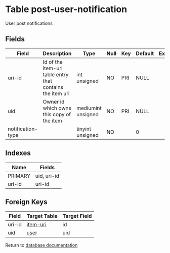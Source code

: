 Table post-user-notification
===========

User post notifications

Fields
------

| Field             | Description                                               | Type               | Null | Key | Default | Extra |
| ----------------- | --------------------------------------------------------- | ------------------ | ---- | --- | ------- | ----- |
| uri-id            | Id of the item-uri table entry that contains the item uri | int unsigned       | NO   | PRI | NULL    |       |
| uid               | Owner id which owns this copy of the item                 | mediumint unsigned | NO   | PRI | NULL    |       |
| notification-type |                                                           | tinyint unsigned   | NO   |     | 0       |       |

Indexes
------------

| Name | Fields |
|------|---------|
| PRIMARY | uid, uri-id |
| uri-id | uri-id |

Foreign Keys
------------

| Field | Target Table | Target Field |
|-------|--------------|--------------|
| uri-id | [item-uri](help/database/db_item-uri) | id |
| uid | [user](help/database/db_user) | uid |

Return to [database documentation](help/database)
